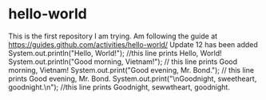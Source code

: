 # hello-world
This is the first repository I am trying. Am following the guide at https://guides.github.com/activities/hello-world/
Update 12 has been added
System.out.println("Hello, World!"); //this line prints Hello, World!
System.out.println("Good morning, Vietnam!"); // this line prints Good morning, Vietnam!
System.out.print("Good evening, Mr. Bond."); // this line prints Good evening, Mr. Bond.
System.out.print("\nGoodnight, sweetheart, goodnight.\n"); //this line prints Goodnight, sewwtheart, goodnight.
